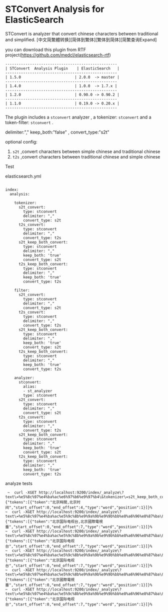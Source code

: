 STConvert Analysis for ElasticSearch
==================================

STConvert is analyzer that convert chinese characters between traditional and simplified.
[中文简繁體转换][简体到繁体][繁体到简体][简繁查询Expand]

you can download this plugin from RTF project(https://github.com/medcl/elasticsearch-rtf)

    --------------------------------------------------
    | STConvert  Analysis Plugin    | ElasticSearch   |
    --------------------------------------------------
    | 1.5.0                        | 2.0.0  -> master |
    --------------------------------------------------    
    | 1.4.0                        | 1.0.0  -> 1.7.x |
    --------------------------------------------------
    | 1.2.0                        | 0.90.0 -> 0.90.2 |
    --------------------------------------------------
    | 1.1.0                        | 0.19.0 -> 0.20.x |
    --------------------------------------------------

The plugin includes a `stconvert` analyzer , a tokenizer: `stconvert`  and a token-filter:  `stconvert` .

delimiter:","
keep_both:"false" ,
convert_type:"s2t"

optional config:
1. `s2t` ,convert characters between simple chinese and traditional chinese
2. `t2s` ,convert characters between traditional chinese and simple chinese


Test

elasticsearch.yml

```

index:
  analysis:
  
    tokenizer:
      s2t_convert:
        type: stconvert
        delimiter: ","
        convert_type: s2t
      t2s_convert:
        type: stconvert
        delimiter: ","
        convert_type: t2s
      s2t_keep_both_convert:
        type: stconvert
        delimiter: ","
        keep_both: 'true'
        convert_type: s2t
      t2s_keep_both_convert:
        type: stconvert
        delimiter: ","
        keep_both: 'true'
        convert_type: t2s

    filter:
      s2t_convert:
        type: stconvert
        delimiter: ","
        convert_type: s2t
      t2s_convert:
        type: stconvert
        delimiter: ","
        convert_type: t2s
      s2t_keep_both_convert:
        type: stconvert
        delimiter: ","
        keep_both: 'true'
        convert_type: s2t
      t2s_keep_both_convert:
        type: stconvert
        delimiter: ","
        keep_both: 'true'
        convert_type: t2s

    analyzer:
      stconvert:
        alias:
        - st_analyzer
        type: stconvert
      s2t_convert:
        type: stconvert
        delimiter: ","
        convert_type: s2t
      t2s_convert:
        type: stconvert
        delimiter: ","
        convert_type: t2s
      s2t_keep_both_convert:
        type: stconvert
        delimiter: ","
        keep_both: 'true'
        convert_type: s2t
      t2s_keep_both_convert:
        type: stconvert
        delimiter: ","
        keep_both: 'true'
        convert_type: t2s
```

analyze tests

```
 ~  curl -XGET http://localhost:9200/index/_analyze\?text\=%e5%8c%97%e4%ba%ac%e6%97%b6%e9%97%b4\&tokenizer\=s2t_keep_both_convert
{"tokens":[{"token":"北京時間,北京时间","start_offset":0,"end_offset":4,"type":"word","position":1}]}%
~  curl -XGET http://localhost:9200/index/_analyze\?text\=%e5%8c%97%e4%ba%ac%e5%9c%8b%e9%9a%9b%e9%9b%bb%e8%a6%96%e8%87%ba\&tokenizer\=t2s_keep_both_convert
{"tokens":[{"token":"北京国际电视台,北京國際電視臺","start_offset":0,"end_offset":7,"type":"word","position":1}]}%
~  curl -XGET http://localhost:9200/index/_analyze\?text\=%e5%8c%97%e4%ba%ac%e5%9c%8b%e9%9a%9b%e9%9b%bb%e8%a6%96%e8%87%ba\&tokenizer\=t2s_convert
{"tokens":[{"token":"北京国际电视台","start_offset":0,"end_offset":7,"type":"word","position":1}]}%
~  curl -XGET http://localhost:9200/index/_analyze\?text\=%e5%8c%97%e4%ba%ac%e5%9c%8b%e9%9a%9b%e9%9b%bb%e8%a6%96%e8%87%ba\&analyzer\=t2s_convert
{"tokens":[{"token":"北京国际电视台","start_offset":0,"end_offset":7,"type":"word","position":1}]}%
~  curl -XGET http://localhost:9200/index/_analyze\?text\=%e5%8c%97%e4%ba%ac%e5%9c%8b%e9%9a%9b%e9%9b%bb%e8%a6%96%e8%87%ba\&filters\=t2s_convert
{"tokens":[{"token":"北京國際電視臺","start_offset":0,"end_offset":7,"type":"word","position":1}]}%
~  curl -XGET http://localhost:9200/index/_analyze\?text\=%e5%8c%97%e4%ba%ac%e5%9c%8b%e9%9a%9b%e9%9b%bb%e8%a6%96%e8%87%ba\&tokenizer\=keyword\&filters\=t2s_convert
{"tokens":[{"token":"北京国际电视台","start_offset":0,"end_offset":7,"type":"word","position":1}]}%
```
